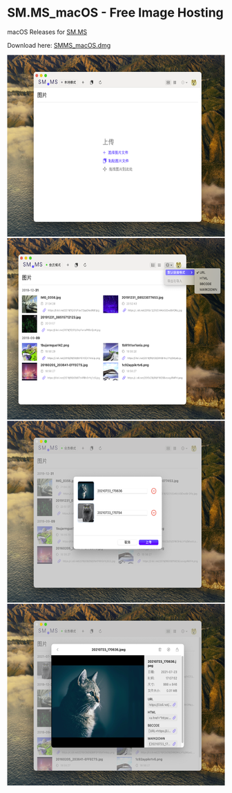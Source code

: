 # SM.MS_macOS - Free Image Hosting

macOS Releases for [SM.MS](https://sm.ms/)

Download here: [SMMS_macOS.dmg](https://github.com/sb-sb/smms-macos/releases/download/2.0.0/SMMS_macOS_v2.0.0.dmg)

<img src="https://github.com/sb-sb/smms-macos/blob/master/Images/Image_0.png" width="590.1" height="420">
<img src="https://github.com/sb-sb/smms-macos/blob/master/Images/Image_1.png" width="590.1" height="420">
<img src="https://github.com/sb-sb/smms-macos/blob/master/Images/Image_2.png" width="590.1" height="420">
<img src="https://github.com/sb-sb/smms-macos/blob/master/Images/Image_3.png" width="590.1" height="420">